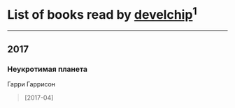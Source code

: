 # List of books read by [develchip](http://vk.com/id85203415)<sup>1</sup>
---

## 2017

### Неукротимая планета
Гарри Гаррисон
> [2017-04] 



